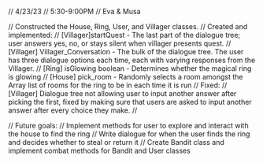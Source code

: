 // 4/23/23
// 5:30-9:00PM
// Eva & Musa

// Constructed the House, Ring, User, and Villager classes.
// Created and implemented:
// [Villager]startQuest - The last part of the dialogue tree; user answers yes, no, or stays silent when villager presents quest.
// [Villager] Villager_Conversation - The bulk of the dialogue tree. The user has three dialogue options each time, each with varying responses from the Villager.
// [Ring] isGlowing boolean - Determines whether the magical ring is glowing
// [House] pick_room - Randomly selects a room amongst the Array list of rooms for the ring to be in each time it is run
// Fixed:
// [Villager] Dialogue tree not allowing user to input another answer after picking the first, fixed by making sure that users are asked to input another answer after every choice they make. 
// 

// Future goals:
// Implement methods for user to explore and interact with the house to find the ring
// Write dialogue for when the user finds the ring and decides whether to steal or return it
// Create Bandit class and implement combat methods for Bandit and User classes